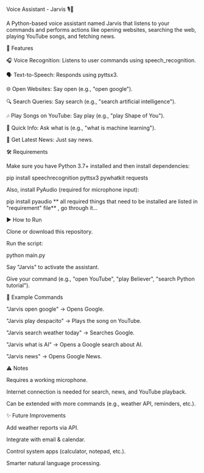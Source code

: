 Voice Assistant - Jarvis 🎙️🤖

A Python-based voice assistant named Jarvis that listens to your commands and performs actions like opening websites, searching the web, playing YouTube songs, and fetching news.

🚀 Features

🎧 Voice Recognition: Listens to user commands using speech_recognition.

🗣️ Text-to-Speech: Responds using pyttsx3.

🌐 Open Websites: Say open <website> (e.g., "open google").

🔍 Search Queries: Say search <your query> (e.g., "search artificial intelligence").

🎶 Play Songs on YouTube: Say play <song name> (e.g., "play Shape of You").

📑 Quick Info: Ask what is <topic> (e.g., "what is machine learning").

📰 Get Latest News: Just say news.

🛠️ Requirements

Make sure you have Python 3.7+ installed and then install dependencies:

pip install speechrecognition pyttsx3 pywhatkit requests


Also, install PyAudio (required for microphone input):

pip install pyaudio
** all required things that need to be installed are listed in "requirement" file** , go through it...

▶️ How to Run

Clone or download this repository.

Run the script:

python main.py


Say "Jarvis" to activate the assistant.

Give your command (e.g., "open YouTube", "play Believer", "search Python tutorial").

📌 Example Commands

"Jarvis open google" → Opens Google.

"Jarvis play despacito" → Plays the song on YouTube.

"Jarvis search weather today" → Searches Google.

"Jarvis what is AI" → Opens a Google search about AI.

"Jarvis news" → Opens Google News.

⚠️ Notes

Requires a working microphone.

Internet connection is needed for search, news, and YouTube playback.

Can be extended with more commands (e.g., weather API, reminders, etc.).

✨ Future Improvements

Add weather reports via API.

Integrate with email & calendar.

Control system apps (calculator, notepad, etc.).

Smarter natural language processing.
